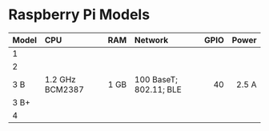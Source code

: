 # Raspberry Pi Models

| Model | CPU             | RAM  | Network                | GPIO | Power |
| :---  | :---            | ---: | :---                   | ---: | ---:  |
| 1     |
| 2     |
| 3 B   | 1.2 GHz BCM2387 | 1 GB | 100 BaseT; 802.11; BLE | 40   | 2.5 A |
| 3 B+  |
| 4     |
